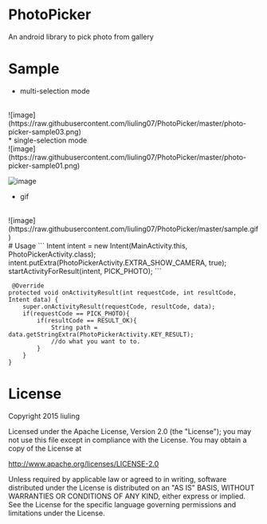 # PhotoPicker
An android library to pick photo from gallery

# Sample

* multi-selection mode
<br>
![image](https://raw.githubusercontent.com/liuling07/PhotoPicker/master/photo-picker-sample03.png)
<br>
* single-selection mode
<br>
![image](https://raw.githubusercontent.com/liuling07/PhotoPicker/master/photo-picker-sample01.png)

![image](https://raw.githubusercontent.com/liuling07/PhotoPicker/master/photo-picker-sample02.png)
<br>

* gif
<br>
![image](https://raw.githubusercontent.com/liuling07/PhotoPicker/master/sample.gif)
<br>
# Usage
```
Intent intent = new Intent(MainActivity.this, PhotoPickerActivity.class);
intent.putExtra(PhotoPickerActivity.EXTRA_SHOW_CAMERA, true);
startActivityForResult(intent, PICK_PHOTO);
```

```
 @Override
protected void onActivityResult(int requestCode, int resultCode, Intent data) {
    super.onActivityResult(requestCode, resultCode, data);
    if(requestCode == PICK_PHOTO){
        if(resultCode == RESULT_OK){
            String path = data.getStringExtra(PhotoPickerActivity.KEY_RESULT);
            //do what you want to to.
        }
    }
}
```

# License
Copyright 2015 liuling

Licensed under the Apache License, Version 2.0 (the "License");
you may not use this file except in compliance with the License.
You may obtain a copy of the License at

   http://www.apache.org/licenses/LICENSE-2.0

Unless required by applicable law or agreed to in writing, software
distributed under the License is distributed on an "AS IS" BASIS,
WITHOUT WARRANTIES OR CONDITIONS OF ANY KIND, either express or implied.
See the License for the specific language governing permissions and
limitations under the License.